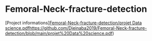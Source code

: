 # Femoral-Neck-fracture-detection

[Project informations][Femoral-Neck-fracture-detection/projet Data science.pdf](https://github.com/Djeinaba2019/Femoral-Neck-fracture-detection/blob/main/projet%20Data%20science.pdf)https://github.com/Djeinaba2019/Femoral-Neck-fracture-detection/blob/main/projet%20Data%20science.pdf)
